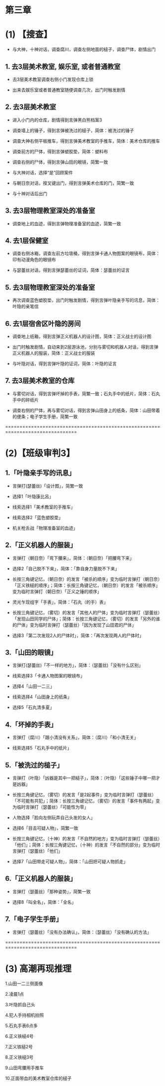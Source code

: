 # 第三章
# (1) 【搜查】

* 与大神，十神对话，调查腐川，调查左侧地面的槌子，调查尸体，剧情出门

## 1. 去3层美术教室, 娱乐室, 或者普通教室

* 去3层美术教室调查右侧小门发现仓库上锁

* 出来去娱乐室或者普通教室随便调查几次，出门时触发剧情

## 2. 去3层美术教室

* 进入小门内的仓库，剧情得到言弹黑白熊档案3

* 调查墙上的锤子，得到言弹被洗过的槌子，简体：被洗过的锤子

* 调查大神右侧平板推车，得到言弹美术教室的手推车，简体：美术仓库的推车

* 调查前方的尸体，得到言弹塑胶垫，简体：塑料布

* 调查右侧的尸体，得到言弹山田的眼镜，简繁一致

* 与大神对话，选择“是”回顾案件

* 与朝日奈对话，按叉键出门，得到言弹美术仓库的门，简繁一致

* 与十神对话后出门

## 3. 去3层物理教室深处的准备室
* 调查地上的血迹，得到言弹物理准备室的血迹，简繁一致

## 4. 去1层保健室
* 调查右侧冰箱，调查左前方垃圾桶，得到言弹卡通人物图案的眼镜布，简体：印有动漫角色的眼镜布

* 与瑟蕾丝对话，得到言弹瑟蕾丝的证词，简体：瑟蕾丝的证言

## 5. 去3层物理教室深处的准备室
* 再次调查蓝色塑胶垫，出门时触发剧情，得到言弹叶隐亲手写的讯息，简体：叶隐的亲笔信

## 6. 去1层宿舍区叶隐的房间
* 调查地上纸箱，得到言弹正义机器人的设计图，简体：正义战士的设计图

* 出门时触发剧情，自动来到2层游泳池，分别与雾切和机器人对话，得到言弹正义机器人的服装，简体：正义战士的服装

* 与叶隐对话，得到言弹叶隐的证词，简体：叶隐的证言

## 7. 去3层美术教室的仓库
* 与雾切对话，得到言弹坏掉的手表，简繁一致；石丸手中的纸片，简体：石丸手中的碎纸片

* 调查右侧的尸体，再与雾切对话，得到言弹山田身上的纸条，简体：山田带着的便条；电子学生手册，简繁一致




===============================================================================
# (2)【班级审判3】



## 1.「叶隐亲手写的讯息」
* 言弹打(瑟蕾丝)「设计图」，简繁一致

* 选择1「叶隐康比呂」

* 线索选择1「美术教室的手推车」

* 线索选择2「蓝色塑胶垫」

* 机关枪舌战「物理准备室的血迹」

 
## 2.「正义机器人的服装」
* 言弹打（朝日奈）「弯下腰来」，简体：（朝日奈）「把腰弯下来」

* 选择2「自己脱不下来」，简体：「靠自身力量脱不下来」


* 长按三角键记忆，（朝日奈）的发言「被杀的顺序」变为临时言弹打（朝日奈）「正义铁槌的顺序」；简体：长按三角键记忆，（朝日奈）的发言「被杀顺序」变为临时言弹打（朝日奈）「正义之锤的顺序」

* 灵光乍现组字「手表」，简体：「石丸（的手）表」

* 长按三角键记忆，（雾切）的发言「其他人的尸体」变为临时言弹打（瑟蕾丝）「发现山田同学的尸体」；简体：长按三角键记忆，（雾切）的发言「另外的谁的尸体」变为临时言弹打（瑟蕾丝）「因为发现了山田君的尸体」

* 选择3「第二次发现2人的尸体时」，简体：「再次发现两人的尸体时」



## 3.「山田的眼镜」
* 言弹打(瑟蕾丝)「不一样的地方」，简体：（瑟蕾丝)「没有什么区别」

* 线索选择3「卡通人物图案的眼镜布」

* 选择4「山田一二三」

* 线索选择4「山田身上的纸条」

* 选择5「石丸清多夏」



## 4.「坏掉的手表」
* 言弹打（腐川）「跟小清没有关系」，简体：（腐川）「和小清无关」

* 线索选择5「石丸手中的纸片」



## 5.「被洗过的槌子」
* 言弹打（叶隐）「凶器是其中一把槌子」，简体：（叶隐）「这些锤子中哪一把才是凶器」

* 长按三角键记忆，（雾切）的发言「是2起事件」变为临时言弹打（瑟蕾丝）「不可能有共犯」；简体：长按三角键记忆，（雾切）的发言「事件有两起」变为临时言弹打（瑟蕾丝）「可能性为零」

* 人物选择「脸向左侧玩弄自己头发的女人」

* 选择6「目击可疑人物」，简繁一致

* 长按三角键记忆，（十神）的发言「不自然的地方」变为临时言弹打（瑟蕾丝）「他们」；简体：长按三角键记忆，（十神）的发言「不自然的部分」变为临时言弹打（瑟蕾丝）「他们」

* 选择7「山田带走可疑人物」，简体：「山田把可疑人物抓走」



## 6.「正义机器人的服装」
* 言弹打（瑟蕾丝）「那种姿势」，简繁一致

* 选择8「叫全名」，简体：「全名」


## 7.「电子学生手册」
* 言弹打（瑟蕾丝）「没有办法确认」，简体：（瑟蕾丝）「没有确认的方法」

 
===============================================================================
# (3) 高潮再现推理

1.山田一二三侧面像

2.凌晨1点

3.叶隐抓自己头

4.犯人手持相机拍照

5.石丸手表6点多

6.正义铁槌4号

7.正义铁槌2号

8.正义铁槌3号

9.山田弯腰用手推车

10.正面带血的美术教室仓库的槌子

